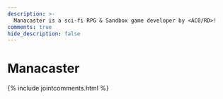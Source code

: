 ```yaml
---
description: >-
  Manacaster is a sci-fi RPG & Sandbox game developer by <AC0/RD>!
comments: true
hide_description: false
---
```


# Manacaster
{% include jointcomments.html %}